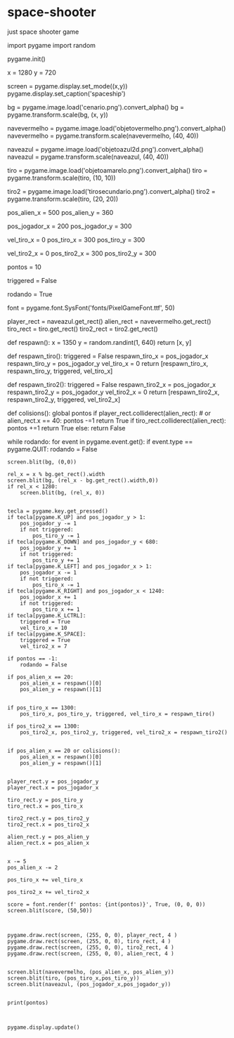 # space-shooter
just space shooter game


import pygame
import random

pygame.init()

x = 1280
y = 720

screen = pygame.display.set_mode((x,y))
pygame.display.set_caption('spaceship')

bg = pygame.image.load('cenario.png').convert_alpha()
bg = pygame.transform.scale(bg, (x, y))

navevermelho = pygame.image.load('objetovermelho.png').convert_alpha()
navevermelho = pygame.transform.scale(navevermelho, (40, 40))

naveazul = pygame.image.load('objetoazul2d.png').convert_alpha()
naveazul = pygame.transform.scale(naveazul, (40, 40))

tiro = pygame.image.load('objetoamarelo.png').convert_alpha()
tiro = pygame.transform.scale(tiro, (10, 10))

tiro2 = pygame.image.load('tirosecundario.png').convert_alpha()
tiro2 = pygame.transform.scale(tiro, (20, 20))

pos_alien_x = 500
pos_alien_y = 360

pos_jogador_x = 200
pos_jogador_y = 300

vel_tiro_x = 0
pos_tiro_x = 300
pos_tiro_y = 300

vel_tiro2_x = 0
pos_tiro2_x = 300
pos_tiro2_y = 300

pontos = 10

triggered = False

rodando = True

font = pygame.font.SysFont('fonts/PixelGameFont.ttf', 50)

player_rect = naveazul.get_rect()
alien_rect = navevermelho.get_rect()
tiro_rect = tiro.get_rect()
tiro2_rect = tiro2.get_rect()

def respawn():
    x = 1350
    y = random.randint(1, 640)
    return [x, y]

def respawn_tiro():
    triggered = False
    respawn_tiro_x = pos_jogador_x 
    respawn_tiro_y = pos_jogador_y 
    vel_tiro_x = 0
    return [respawn_tiro_x, respawn_tiro_y, triggered, vel_tiro_x]


def respawn_tiro2():
    triggered = False
    respawn_tiro2_x = pos_jogador_x 
    respawn_tiro2_y = pos_jogador_y 
    vel_tiro2_x = 0
    return [respawn_tiro2_x, respawn_tiro2_y, triggered, vel_tiro2_x]

def colisions():
    global pontos
    if player_rect.colliderect(alien_rect): # or alien_rect.x == 40:
        pontos -=1
        return True
    if tiro_rect.colliderect(alien_rect):
        pontos +=1
        return True
    else:
        return False    

while rodando:
    for event in pygame.event.get():
        if event.type == pygame.QUIT:
            rodando = False

    screen.blit(bg, (0,0))

    rel_x = x % bg.get_rect().width
    screen.blit(bg, (rel_x - bg.get_rect().width,0))      
    if rel_x < 1280:
        screen.blit(bg, (rel_x, 0))


    tecla = pygame.key.get_pressed()
    if tecla[pygame.K_UP] and pos_jogador_y > 1:
        pos_jogador_y -= 1
        if not triggered:
            pos_tiro_y -= 1
    if tecla[pygame.K_DOWN] and pos_jogador_y < 680:
        pos_jogador_y += 1
        if not triggered:
            pos_tiro_y += 1
    if tecla[pygame.K_LEFT] and pos_jogador_x > 1:
        pos_jogador_x -= 1
        if not triggered:
            pos_tiro_x -= 1
    if tecla[pygame.K_RIGHT] and pos_jogador_x < 1240:
        pos_jogador_x += 1
        if not triggered:
            pos_tiro_x += 1
    if tecla[pygame.K_LCTRL]:
        triggered = True  
        vel_tiro_x = 10
    if tecla[pygame.K_SPACE]:
        triggered = True
        vel_tiro2_x = 7

    if pontos == -1:
        rodando = False

    if pos_alien_x == 20:
        pos_alien_x = respawn()[0]
        pos_alien_y = respawn()[1]


    if pos_tiro_x == 1300:
        pos_tiro_x, pos_tiro_y, triggered, vel_tiro_x = respawn_tiro()

    if pos_tiro2_x == 1300:
        pos_tiro2_x, pos_tiro2_y, triggered, vel_tiro2_x = respawn_tiro2()


    if pos_alien_x == 20 or colisions():
        pos_alien_x = respawn()[0]
        pos_alien_y = respawn()[1]


    player_rect.y = pos_jogador_y
    player_rect.x = pos_jogador_x

    tiro_rect.y = pos_tiro_y
    tiro_rect.x = pos_tiro_x

    tiro2_rect.y = pos_tiro2_y
    tiro2_rect.x = pos_tiro2_x

    alien_rect.y = pos_alien_y
    alien_rect.x = pos_alien_x


    x -= 5
    pos_alien_x -= 2

    pos_tiro_x += vel_tiro_x

    pos_tiro2_x += vel_tiro2_x

    score = font.render(f' pontos: {int(pontos)}', True, (0, 0, 0))
    screen.blit(score, (50,50))



    pygame.draw.rect(screen, (255, 0, 0), player_rect, 4 )
    pygame.draw.rect(screen, (255, 0, 0), tiro_rect, 4 )
    pygame.draw.rect(screen, (255, 0, 0), tiro2_rect, 4 )
    pygame.draw.rect(screen, (255, 0, 0), alien_rect, 4 )


    screen.blit(navevermelho, (pos_alien_x, pos_alien_y))
    screen.blit(tiro, (pos_tiro_x,pos_tiro_y))
    screen.blit(naveazul, (pos_jogador_x,pos_jogador_y))


    print(pontos)



    pygame.display.update()    
